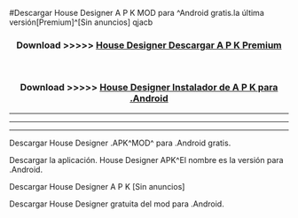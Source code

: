 #Descargar House Designer  A P K MOD para ^Android gratis.la última versión[Premium]^[Sin anuncios] qjacb



<div align="center">
<h3>Download >>>>> <a href="https://es-web.web.app/?es= House Designer ">House Designer  Descargar A P K Premium</a></h3><br>

<h3>Download >>>>> <a href="https://es-web.web.app/?es= House Designer ">House Designer  Instalador de A P K para .Android</a></h3>
</div>


----------------------------------------------------------

----------------------------------------------------------

----------------------------------------------------------

Descargar House Designer  .APK^MOD^ para .Android gratis.

Descargar la aplicación. House Designer  APK^El nombre es la versión para .Android.

Descargar House Designer  A P K [Sin anuncios]

Descargar House Designer  gratuita del mod para .Android.